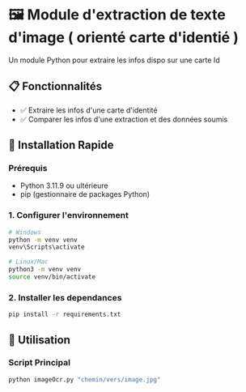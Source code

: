 # 🖼️ Module d'extraction de texte d'image ( orienté carte d'identié )

Un module Python pour extraire les infos dispo sur une carte Id

## 📋 Fonctionnalités

- ✅ Extraire les infos d'une carte d'identité
- ✅ Comparer les infos d'une extraction et des données soumis

## 🚀 Installation Rapide

### Prérequis
- Python 3.11.9 ou ultérieure
- pip (gestionnaire de packages Python)

### 1. Configurer l'environnement
```bash
# Windows
python -m venv venv
venv\Scripts\activate

# Linux/Mac
python3 -m venv venv
source venv/bin/activate
```

### 2. Installer les dependances
```bash
pip install -r requirements.txt
```

## 🎯 Utilisation

### Script Principal
```bash
python imageOcr.py "chemin/vers/image.jpg"
```


